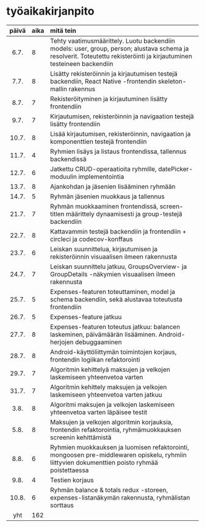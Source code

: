 # työaikakirjanpito

| päivä | aika | mitä tein  |
| :----:|:-----| :-----|
| 6.7. |   8  | Tehty vaatimusmäärittely. Luotu backendiin models: user, group, person; alustava schema ja resolverit. Toteutettu rekisteröinti ja kirjautuminen testeineen backendiin |
| 7.7. |   8  | Lisätty rekisteröinnin ja kirjautumisen testejä backendiin, React Native -frontendin skeleton-mallin rakennus |
| 8.7. |   7  | Rekisteröityminen ja kirjautuminen lisätty frontendiin |
| 9.7. |   7  | Kirjautumisen, rekisteröinnin ja navigaation testejä lisätty frontendiin |
| 10.7. |   8  | Lisää kirjautumisen, rekisteröinnin, navigaation ja komponenttien testejä frontendiin |
| 11.7. |   4  | Ryhmien lisäys ja listaus frontendissa, tallennus backendissä |
| 12.7. |   6  | Jatkettu CRUD-operaatioita ryhmille, datePicker-moduulin implementointia |
| 13.7. |   8  | Ajankohdan ja jäsenien lisääminen ryhmään |
| 14.7. |   5  | Ryhmän jäsenien muokkaus ja tallennus |
| 21.7. |   7  | Ryhmän muokkaaminen frontendissä, screen-titlen määrittely dynaamisesti ja group-testejä backendiin |
| 22.7. |   8  | Kattavammin testejä backendiin ja frontendiin + circleci ja codecov-konffaus |
| 23.7. |   6  | Leiskan suunnittelua, kirjautumisen ja rekisteröinnin visuaalisen ilmeen rakennusta |
| 24.7. |   7  | Leiskan suunnittelu jatkuu, GroupsOverview- ja GroupDetails -näkymien visuaalisen ilmeen rakennusta |
| 25.7. |   5  | Expenses-featuren toteuttaminen, model ja schema backendiin, sekä alustavaa toteutusta frontendiin |
| 26.7. |   5  | Expenses-feature jatkuu |
| 27.7. |   8  | Expenses-featuren toteutus jatkuu: balancen laskeminen, päivämäärän lisääminen. Android-herjojen debuggaaminen |
| 28.7. |   8  | Android-käyttöliittymän toimintojen korjaus, frontendin logiikan refaktorointi |
| 29.7. |   7  | Algoritmin kehittelyä maksujen ja velkojen laskemiseen yhteenvetoa varten |
| 31.7. |   7  | Algoritmin kehittely maksujen ja velkojen laskemiseen yhteenvetoa varten jatkuu |
| 3.8. |   8  | Algoritmi maksujen ja velkojen laskemiseen yhteenvetoa varten läpäisee testit |
| 5.8. |   8  | Maksujen ja velkojen algoritmin korjauksia, frontendin refaktorointia, ryhmämuokkauksen screenin kehittämistä |
| 8.8. |   6  | Ryhmien muokkauksen ja luomisen refaktorointi, mongoosen pre-middlewaren opiskelu, ryhmiin liittyvien dokumenttien poisto ryhmää poistettaessa |
| 9.8. |   4  | Testien korjaus |
| 10.8. |   6  | Ryhmän balance & totals redux -storeen, expenses-listanäkymän rakennusta, ryhmälistan sorttaus |
| yht   | 162   | | 